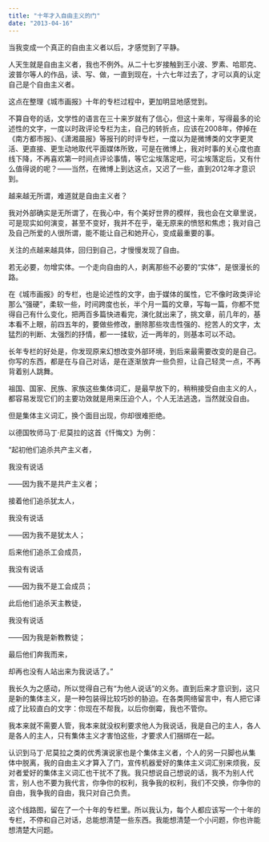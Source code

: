 ```yaml
---
title: "十年才入自由主义的门"
date: "2013-04-16"
---
```


当我变成一个真正的自由主义者以后，才感觉到了平静。

人天生就是自由主义者，我也不例外。从二十七岁接触到王小波、罗素、哈耶克、波普尔等人的作品，读、写、做，一直到现在，十六七年过去了，才可以真的认定自己是个自由主义者。

这点在整理《城市画报》十年的专栏过程中，更加明显地感觉到。

不算自夸的话，文学性的语言在三十来岁就有了信心，但这十来年，写得最多的论述性的文字，一度以时政评论专栏为主，自己的转折点，应该在2008年，停掉在《南方都市报》、《潇湘晨报》等报刊的时评专栏，一度以为是微博类的文字更灵活、更直接、更生动地取代平面媒体所致，可是在微博上，我对时事的关心度也直线下降，不再喜欢第一时间点评论事情，等它尘埃落定吧，可尘埃落定后，又有什么值得说的呢？——当然，在微博上到达这点，又迟了一些，直到2012年才意识到。

越来越无所谓，难道就是自由主义者？

我对外部确实是无所谓了，在我心中，有个美好世界的模样，我也会在文章里说，可是现实如何演变，甚至不变好，我并不在乎，毫无原来的愤怒和焦虑；我对自己及自己所爱的人很所谓，能不能让自己和她开心，变成最重要的事。

关注的点越来越具体，回归到自己，才慢慢发现了自由。

若无必要，勿增实体。一个走向自由的人，剥离那些不必要的“实体”，是很漫长的路。

在《城市画报》的专栏，也是论述性的文字，由于媒体的属性，它不像时政类评论那么“强硬”，柔软一些，时间跨度也长，半个月一篇的文章，写每一篇，你都不觉得自己有什么变化，把两百多篇快进看完，演化就出来了，挑文章，前几年的，基本看不上眼，前四五年的，要做些修改，删除那些攻击性强的、挖苦人的文字，太猛烈的判断、太强烈的抒情，都一一揉软，近一两年的，则基本可以不动。

长年专栏的好处是，你发现原来幻想改变外部环境，到后来最需要改变的是自己。你写的东西，都是在与自己对话，是在逐渐放弃一些负担，让自己轻灵一点，不再背着别人跳舞。

祖国、国家、民族、家族这些集体词汇，是最早放下的，稍稍接受自由主义的人，都容易发现它们的主要功效就是用来压迫个人，个人无法逃逸，当然就没自由。

但是集体主义词汇，换个面目出现，你却很难拒绝。

以德国牧师马丁·尼莫拉的这首《忏悔文》为例：

“起初他们追杀共产主义者，

我没有说话

——因为我不是共产主义者；

接着他们追杀犹太人，

我没有说话

——因为我不是犹太人；

后来他们追杀工会成员，

我没有说话

——因为我不是工会成员；

此后他们追杀天主教徒，

我没有说话

——因为我是新教教徒；

最后他们奔我而来，

却再也没有人站出来为我说话了。”

我长久为之感动，所以觉得自己有“为他人说话”的义务。直到后来才意识到，这只是新的集体主义，是一种包装得比较巧妙的胁迫。在各类网络留言中，有人把它译成了比较直白的文字：你现在不帮我，以后你倒霉，我也不管你。

我本来就不需要人管，我本来就没权利要求他人为我说话，我是自己的主人，各人是各人的主人，只有集体主义才害怕这些，才要求人们捆绑在一起。

认识到马丁·尼莫拉之类的优秀演说家也是个集体主义者，个人的另一只脚也从集体中脱离，我的自由主义才算入了门，宣传机器爱好的集体主义词汇别来烦我，反对者爱好的集体主义词汇也干扰不了我。我只想说自己想说的话，我不为别人代言，别人也不要为我代言，你争你的权利，我争我的权利，我们不交换，你争你的自由，我争我的自由，我只对自己负责。

这个线路图，留在了一个十年的专栏里。所以我认为，每个人都应该写一个十年的专栏，不停和自己对话，总能想清楚一些东西。我能想清楚一个小问题，你也许能想清楚大问题。
